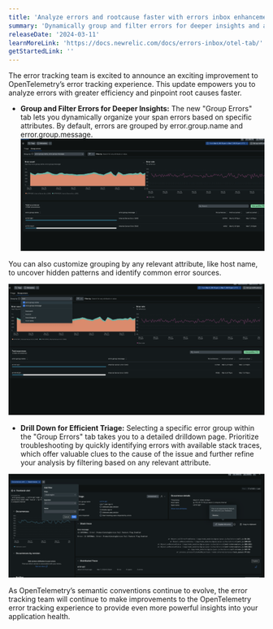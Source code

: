 ```yaml
---
title: 'Analyze errors and rootcause faster with errors inbox enhancements for OpenTelemetry'
summary: 'Dynamically group and filter errors for deeper insights and analysis'
releaseDate: '2024-03-11'
learnMoreLink: 'https://docs.newrelic.com/docs/errors-inbox/otel-tab/'
getStartedLink: ''
---
```


The error tracking team is excited to announce an exciting improvement to OpenTelemetry’s error tracking experience.  This update empowers you to analyze errors with greater efficiency and pinpoint root causes faster.

* **Group and Filter Errors for Deeper Insights:**
The new "Group Errors" tab lets you dynamically organize your span errors based on specific attributes. By default, errors are grouped by error.group.name and error.group.message.
![Group Errors Tab](./images/ei_1.png "A screenshot that show the new group errors tab")

You can also customize grouping by any relevant attribute, like host name, to uncover hidden patterns and identify common error sources.

![Group Errors custom attribute ](./images/ei_2.png "A screenshot that show the custom attribute in errors tab")

* **Drill Down for Efficient Triage:**
Selecting a specific error group within the "Group Errors" tab takes you to a detailed drilldown page. Prioritize troubleshooting by quickly identifying errors with available stack traces, which offer valuable clues to the cause of the issue and further refine your analysis by filtering based on any relevant attribute.

![Group Errors triage ](./images/ei_3.png "A screenshot that show the triage in errors")

As OpenTelemetry’s semantic conventions continue to evolve, the error tracking team will continue to make improvements to the OpenTelemetry error tracking experience to provide even more powerful insights into your application health.

 





